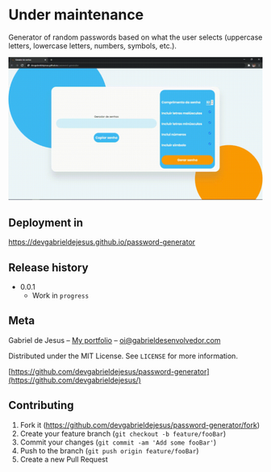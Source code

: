 # Under maintenance

Generator of random passwords based on what the user selects (uppercase letters, lowercase letters, numbers, symbols, etc.).

![](images/web-preview.gif)

## Deployment in
https://devgabrieldejesus.github.io/password-generator

## Release history

* 0.0.1
    * Work in `progress`

## Meta

Gabriel de Jesus – [My portfolio](https://www.gabrieldesenvolvedor.com/) – oi@gabrieldesenvolvedor.com

Distributed under the MIT License. See `LICENSE` for more information.

[https://github.com/devgabrieldejesus/password-generator](https://github.com/devgabrieldejesus/)

## Contributing

1. Fork it (<https://github.com/devgabrieldejesus/password-generator/fork>)
2. Create your feature branch (`git checkout -b feature/fooBar`)
3. Commit your changes (`git commit -am 'Add some fooBar'`)
4. Push to the branch (`git push origin feature/fooBar`)
5. Create a new Pull Request